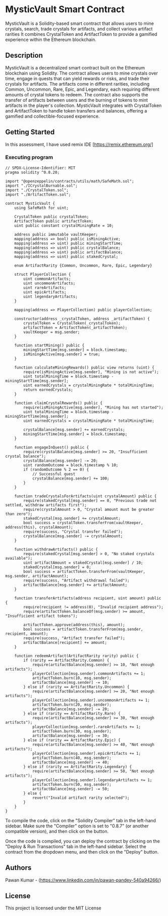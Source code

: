 # MysticVault Smart Contract

MysticVault is a Solidity-based smart contract that allows users to mine crystals, search, trade crystals for artifacts, and collect various artifact rarities It combines CrystalToken and ArtifactToken to provide a gamified experience within the Ethereum blockchain.

## Description

MysticVault is a decentralized smart contract built on the Ethereum blockchain using Solidity. The contract allows users to mine crystals over time, engage in quests that can yield rewards or risks, and trade their crystals for artifacts. The artifacts come in different rarities, including Common, Uncommon, Rare, Epic, and Legendary, each requiring different amounts of crystal tokens to redeem. The contract also supports the transfer of artifacts between users and the burning of tokens to mint artifacts in the player's collection. MysticVault integrates with CrystalToken and ArtifactToken to handle token transfers and balances, offering a gamified and collectible-focused experience.
## Getting Started

In this assessment, I have used remix IDE [https://remix.ethereum.org/]

### Executing program
```
// SPDX-License-Identifier: MIT
pragma solidity ^0.8.20;

import "@openzeppelin/contracts/utils/math/SafeMath.sol";
import "./ICrystalBurnable.sol";
import "./CrystalToken.sol";
import "./ArtifactToken.sol";

contract MysticVault {
    using SafeMath for uint;

    CrystalToken public crystalToken;
    ArtifactToken public artifactToken;
    uint public constant crystalMiningRate = 10;

    address public immutable vaultKeeper;
    mapping(address => bool) public isMiningActive;
    mapping(address => uint) public miningStartTime;
    mapping(address => uint) public crystalBalance;
    mapping(address => uint) public artifactBalance;
    mapping(address => uint) public stakedCrystal;

    enum ArtifactRarity {Common, Uncommon, Rare, Epic, Legendary}

    struct PlayerCollection {
        uint commonArtifacts;
        uint uncommonArtifacts;
        uint rareArtifacts;
        uint epicArtifacts;
        uint legendaryArtifacts;
    }

    mapping(address => PlayerCollection) public playerCollection;

    constructor(address _crystalToken, address _artifactToken) {
        crystalToken = CrystalToken(_crystalToken);
        artifactToken = ArtifactToken(_artifactToken);
        vaultKeeper = msg.sender;
    }

    function startMining() public {
        miningStartTime[msg.sender] = block.timestamp;
        isMiningActive[msg.sender] = true;
    }

    function calculateMiningRewards() public view returns (uint) {
        require(isMiningActive[msg.sender], "Mining is not active");
        uint totalMiningTime = block.timestamp - miningStartTime[msg.sender];
        uint earnedCrystals = crystalMiningRate * totalMiningTime;
        return earnedCrystals;
    }

    function claimCrystalRewards() public {
        require(isMiningActive[msg.sender], "Mining has not started");
        uint totalMiningTime = block.timestamp - miningStartTime[msg.sender];
        uint earnedCrystals = crystalMiningRate * totalMiningTime;

        crystalBalance[msg.sender] += earnedCrystals;
        miningStartTime[msg.sender] = block.timestamp;
    }

    function engageInQuest() public {
        require(crystalBalance[msg.sender] >= 20, "Insufficient crystal balance");
        crystalBalance[msg.sender] -= 20;
        uint randomOutcome = block.timestamp % 10;
        if (randomOutcome % 2 == 0) {
            // Successful quest
            crystalBalance[msg.sender] += 100;
        }
    }

    function tradeCrystalsForArtifacts(uint crystalAmount) public {
        require(stakedCrystal[msg.sender] == 0, "Previous trade not settled, withdraw artifacts first");
        require(crystalAmount > 0, "Crystal amount must be greater than zero");
        stakedCrystal[msg.sender] += crystalAmount;
        bool success = crystalToken.transferFrom(vaultKeeper, address(this), crystalAmount);
        require(success, "Crystal transfer failed");
        crystalBalance[msg.sender] -= crystalAmount;
    }

    function withdrawArtifacts() public {
        require(stakedCrystal[msg.sender] > 0, "No staked crystals available");
        uint artifactAmount = stakedCrystal[msg.sender] / 10;
        stakedCrystal[msg.sender] = 0;
        bool success = artifactToken.transferFrom(vaultKeeper, msg.sender, artifactAmount);
        require(success, "Artifact withdrawal failed");
        artifactBalance[msg.sender] += artifactAmount;
    }

    function transferArtifacts(address recipient, uint amount) public {
        require(recipient != address(0), "Invalid recipient address");
        require(artifactToken.balanceOf(msg.sender) >= amount, "Insufficient artifact tokens");

        artifactToken.approve(address(this), amount);
        bool success = artifactToken.transferFrom(msg.sender, recipient, amount);
        require(success, "Artifact transfer failed");
        artifactBalance[recipient] += amount;
    }

    function redeemArtifact(ArtifactRarity rarity) public {
        if (rarity == ArtifactRarity.Common) {
            require(artifactBalance[msg.sender] >= 10, "Not enough artifacts");
            playerCollection[msg.sender].commonArtifacts += 1;
            artifactToken.burn(10, msg.sender);
            artifactBalance[msg.sender] -= 10;
        } else if (rarity == ArtifactRarity.Uncommon) {
            require(artifactBalance[msg.sender] >= 20, "Not enough artifacts");
            playerCollection[msg.sender].uncommonArtifacts += 1;
            artifactToken.burn(20, msg.sender);
            artifactBalance[msg.sender] -= 20;
        } else if (rarity == ArtifactRarity.Rare) {
            require(artifactBalance[msg.sender] >= 30, "Not enough artifacts");
            playerCollection[msg.sender].rareArtifacts += 1;
            artifactToken.burn(30, msg.sender);
            artifactBalance[msg.sender] -= 30;
        } else if (rarity == ArtifactRarity.Epic) {
            require(artifactBalance[msg.sender] >= 40, "Not enough artifacts");
            playerCollection[msg.sender].epicArtifacts += 1;
            artifactToken.burn(40, msg.sender);
            artifactBalance[msg.sender] -= 40;
        } else if (rarity == ArtifactRarity.Legendary) {
            require(artifactBalance[msg.sender] >= 50, "Not enough artifacts");
            playerCollection[msg.sender].legendaryArtifacts += 1;
            artifactToken.burn(50, msg.sender);
            artifactBalance[msg.sender] -= 50;
        } else {
            revert("Invalid artifact rarity selected");
        }
    }
}

```
To compile the code, click on the "Solidity Compiler" tab in the left-hand sidebar. Make sure the "Compiler" option is set to "0.8.7" (or another compatible version), and then click on the button.

Once the code is compiled, you can deploy the contract by clicking on the "Deploy & Run Transactions" tab in the left-hand sidebar. Select the contract from the dropdown menu, and then click on the "Deploy" button.

## Authors

Pawan Kumar - (https://www.linkedin.com/in/pawan-pandey-540a94266/)


## License

This project is licensed under the MIT License
